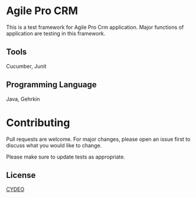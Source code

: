 # Agile Pro CRM
This is a test framework for Agile Pro Crm application. Major functions of application are testing in this framework.

## Tools
Cucumber, Junit

## Programming Language
Java, Gehrkin

# Contributing
Pull requests are welcome. For major changes, please open an issue first to discuss what you would like to change.

Please make sure to update tests as appropriate.

## License
[CYDEO](https://cydeo.com/)
